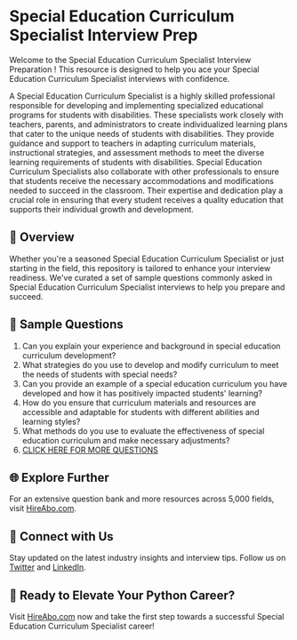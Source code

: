 # Special Education Curriculum Specialist Interview Prep

Welcome to the Special Education Curriculum Specialist Interview Preparation ! This resource is designed to help you ace your Special Education Curriculum Specialist interviews with confidence.

A Special Education Curriculum Specialist is a highly skilled professional responsible for developing and implementing specialized educational programs for students with disabilities. These specialists work closely with teachers, parents, and administrators to create individualized learning plans that cater to the unique needs of students with disabilities. They provide guidance and support to teachers in adapting curriculum materials, instructional strategies, and assessment methods to meet the diverse learning requirements of students with disabilities. Special Education Curriculum Specialists also collaborate with other professionals to ensure that students receive the necessary accommodations and modifications needed to succeed in the classroom. Their expertise and dedication play a crucial role in ensuring that every student receives a quality education that supports their individual growth and development.

## 🚀 Overview

Whether you're a seasoned Special Education Curriculum Specialist or just starting in the field, this repository is tailored to enhance your interview readiness. We've curated a set of sample questions commonly asked in Special Education Curriculum Specialist interviews to help you prepare and succeed.

## 📝 Sample Questions

1. Can you explain your experience and background in special education curriculum development?
2. What strategies do you use to develop and modify curriculum to meet the needs of students with special needs?
3. Can you provide an example of a special education curriculum you have developed and how it has positively impacted students' learning?
4. How do you ensure that curriculum materials and resources are accessible and adaptable for students with different abilities and learning styles?
5. What methods do you use to evaluate the effectiveness of special education curriculum and make necessary adjustments?
6. [CLICK HERE FOR MORE QUESTIONS](https://hireabo.com/job/4_3_34/Special%20Education%20Curriculum%20Specialist)

## 🌐 Explore Further

For an extensive question bank and more resources across 5,000 fields, visit [HireAbo.com](https://www.hireabo.com).

## 📱 Connect with Us

Stay updated on the latest industry insights and interview tips. Follow us on [Twitter](https://twitter.com/hireabo) and [LinkedIn](https://www.linkedin.com/in/hire-abo-3609972a8/).

## 🚀 Ready to Elevate Your Python Career?

Visit [HireAbo.com](https://www.hireabo.com) now and take the first step towards a successful Special Education Curriculum Specialist career!